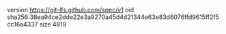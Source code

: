 version https://git-lfs.github.com/spec/v1
oid sha256:38ea94ce2dde22e3a9270a45d4d21344e63e83d6076ffd9615ff2f5cc16a4337
size 4819
